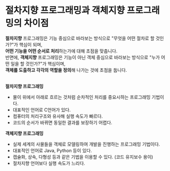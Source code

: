 # 절차지향 프로그래밍과 객체지향 프로그래밍의 차이점
**절차지향** 프로그래밍은 기능 중심으로 바라보는 방식으로 "무엇을 어떤 절차로 할 것인가?"가 핵심이 되며,  
**어떤 기능을 어떤 순서로 처리**하는가에 대해 초점을 맞춥니다.  
반면에, **객체지향** 프로그래밍은 기능이 아닌 객체 중심으로 바라보는 방식으로 "누가 어떤 일을 할 것인가?"가 핵심이며,  
**객체를 도출하고 각각의 역할을 정의**해 나가는 것에 초점을 둡니다.  
<br>

**절차지향 프로그래밍**
- 물이 위에서 아래로 흐르는 것처럼 순차적인 처리를 중요시하는 프로그래밍 기법이다.
- 대표적인 언어로 C언어가 있다.
- 컴퓨터의 처리구조와 유사해 실행 속도가 빠르다.
- 코드의 순서가 바뀌면 동일한 결과를 보장하기 어렵다.

**객체지향 프로그래밍**
- 실제 세계의 사물들을 객체로 모델링하여 개발을 진행하는 프로그래밍 기법이다.
- 대표적인 언어로 Java, Python 등이 있다.
- 캡슐화, 상속, 다형성 등과 같은 기법을 이용할 수 있다. (코드 유지보수 용이)
- 절차지향 언어보다 실행 속도가 느리다.
